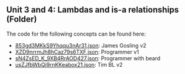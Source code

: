 ## Unit 3 and 4: Lambdas and is\-a relationships \(Folder\)

The code for the following concepts can be found here: 

- [853gd3MKkS9Yhqqu3nAr31.json](853gd3MKkS9Yhqqu3nAr31.json): James Gosling v2
- [XZD9nrrmJh8hCaz79s6TXF.json](XZD9nrrmJh8hCaz79s6TXF.json): Programmer v1
- [sN4ZsED\_K\_9XB4RrAOD427.json](sN4ZsED_K_9XB4RrAOD427.json): Programmer with beard
- [usZJfbWbQj9rnKKeabox21.json](usZJfbWbQj9rnKKeabox21.json): Tim BL v2
